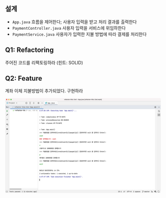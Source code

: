 ## 설계

- `App.java` 흐름을 제어한다; 사용자 입력을 받고 처리 결과를 출력한다
- `PaymentController.java` 사용자 입력을 서비스에 위임하한다
- `PaymentService.java` 사용자가 입력한 지불 방법에 따라 결제를 처리한다

## Q1: Refactoring

주어진 코드를 리팩토링하라 (힌트: SOLID)

## Q2: Feature

계좌 이체 지불방법이 추가되었다. 구현하라 

![](screenshot.png)
